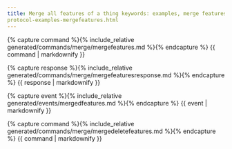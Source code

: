 ```yaml
---
title: Merge all features of a thing keywords: examples, merge features search: exclude permalink:
protocol-examples-mergefeatures.html
---
```


{% capture command %}{% include_relative generated/commands/merge/mergefeatures.md %}{% endcapture %} {{ command |
markdownify }}

{% capture response %}{% include_relative generated/commands/merge/mergefeaturesresponse.md %}{% endcapture %} {{
response | markdownify }}

{% capture event %}{% include_relative generated/events/mergedfeatures.md %}{% endcapture %} {{ event | markdownify }}

{% capture command %}{% include_relative generated/commands/merge/mergedeletefeatures.md %}{% endcapture %} {{ command |
markdownify }}

